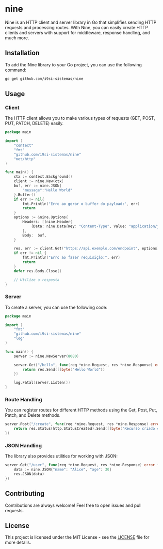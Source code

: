 # nine

Nine is an HTTP client and server library in Go that simplifies sending HTTP requests and processing routes. With Nine, you can easily create HTTP clients and servers with support for middleware, response handling, and much more.

## Installation

To add the Nine library to your Go project, you can use the following command:

```sh
go get github.com/i9si-sistemas/nine
```

## Usage

### Client

The HTTP client allows you to make various types of requests (GET, POST, PUT, PATCH, DELETE) easily.

```go
package main

import (
    "context"
    "fmt"
    "github.com/i9si-sistemas/nine"
    "net/http"
)

func main() {
    ctx := context.Background()
    client := nine.New(ctx)
    buf, err := nine.JSON{
        "message":"Hello World"
    }.Buffer()
    if err != nil{
        fmt.Println("Erro ao gerar o buffer do payload:", err)
        return
    }
    options := &nine.Options{
        Headers: []nine.Header{
            {Data: nine.Data{Key: "Content-Type", Value: "application/json"}},
        },
        Body:  buf,
    }

    res, err := client.Get("https://api.exemplo.com/endpoint", options)
    if err != nil {
        fmt.Println("Erro ao fazer requisição:", err)
        return
    }
    defer res.Body.Close()

    // Utilize a resposta
}
```

### Server

To create a server, you can use the following code:

```go
package main

import (
    "fmt"
    "github.com/i9si-sistemas/nine"
    "log"
)

func main() {
    server := nine.NewServer(8080)

    server.Get("/hello", func(req *nine.Request, res *nine.Response) error {
        return res.Send([]byte("Hello World"))
    })

    log.Fatal(server.Listen())
}
```

### Route Handling

You can register routes for different HTTP methods using the Get, Post, Put, Patch, and Delete methods.

```go
server.Post("/create", func(req *nine.Request, res *nine.Response) error {
    return res.Status(http.StatusCreated).Send([]byte("Recurso criado com sucesso"))
})
```

### JSON Handling

The library also provides utilities for working with JSON:

```go
server.Get("/user", func(req *nine.Request, res *nine.Response) error {
    data := nine.JSON{"name": "Alice", "age": 30}
    res.JSON(data)
})
```

## Contributing

Contributions are always welcome! Feel free to open issues and pull requests.

## License

This project is licensed under the MIT License - see the [LICENSE](LICENSE) file for more details.
